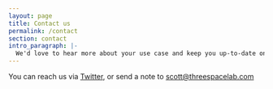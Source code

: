 ```yaml
---
layout: page
title: Contact us
permalink: /contact
section: contact
intro_paragraph: |-
  We'd love to hear more about your use case and keep you up-to-date on the latest developments.
---
```


You can reach us via [Twitter](https://twitter.com/threespacelab), or send a note to [scott@threespacelab.com](mailto:scott@threespacelab.com)